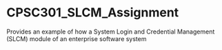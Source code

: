 # CPSC301_SLCM_Assignment
Provides an example of how a System Login and Credential Management (SLCM) module of an enterprise software system
